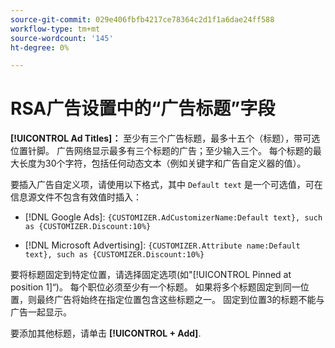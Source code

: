 ```yaml
---
source-git-commit: 029e406fbfb4217ce78364c2d1f1a6dae24ff588
workflow-type: tm+mt
source-wordcount: '145'
ht-degree: 0%

---
```

# RSA广告设置中的“广告标题”字段

**[!UICONTROL Ad Titles]：** 至少有三个广告标题，最多十五个（标题），带可选位置针脚。 广告网络显示最多有三个标题的广告；至少输入三个。 每个标题的最大长度为30个字符，包括任何动态文本（例如关键字和广告自定义器的值）。

要插入广告自定义项，请使用以下格式，其中 `Default text` 是一个可选值，可在信息源文件不包含有效值时插入：

* [!DNL Google Ads]: `{CUSTOMIZER.AdCustomizerName:Default text}, such as {CUSTOMIZER.Discount:10%}`

* [!DNL Microsoft Advertising]: `{CUSTOMIZER.Attribute name:Default text}, such as {CUSTOMIZER.Discount:10%}`

要将标题固定到特定位置，请选择固定选项(如&quot;[!UICONTROL Pinned at position 1]“)。 每个职位必须至少有一个标题。 如果将多个标题固定到同一位置，则最终广告将始终在指定位置包含这些标题之一。 固定到位置3的标题不能与广告一起显示。

要添加其他标题，请单击 **[!UICONTROL + Add]**.
